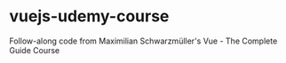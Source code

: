 # vuejs-udemy-course
Follow-along code from Maximilian Schwarzmüller's Vue - The Complete Guide Course
